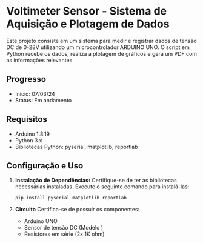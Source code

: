 # Voltimeter Sensor - Sistema de Aquisição e Plotagem de Dados

Este projeto consiste em um sistema para medir e registrar dados de tensão DC de 0-28V utilizando um microcontrolador ARDUINO UNO. O script em Python recebe os dados, realiza a plotagem de gráficos e gera um PDF com as informações relevantes.

## Progresso

- Início: 07/03/24 
- Status: Em andamento

## Requisitos

- Arduino 1.8.19
- Python 3.x
- Bibliotecas Python: pyserial, matplotlib, reportlab

## Configuração e Uso

1. **Instalação de Dependências:**
   Certifique-se de ter as bibliotecas necessárias instaladas. Execute o seguinte comando para instalá-las:

   ```bash
   pip install pyserial matplotlib reportlab

2. **Circuito**
   Certifica-se de possuir os componentes:

   - Arduino UNO
   - Sensor de tensão DC (Modelo )
   - Resistores em série (2x 1K ohm)